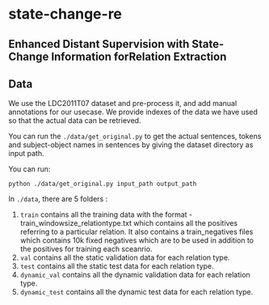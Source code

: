 # state-change-re

## Enhanced Distant Supervision with State-Change Information forRelation Extraction


## Data

We use the LDC2011T07 dataset and pre-process it, and add manual annotations for our usecase. We provide indexes of the data we have used so that the actual data can be retrieved.

You can run the `./data/get_original.py` to get the actual sentences, tokens and subject-object names in sentences by giving the dataset directory as input path. 

You can run:

`python ./data/get_original.py input_path output_path`


In `./data`, there are 5 folders :
1) `train` contains all the training data with the format - train_windowsize_relationtype.txt which contains all the positives referring to a particular relation. It also contains a train_negatives files which contains 10k fixed negatives which are to be used in addition to the positives for training each sceanrio.
2) `val` contains all the static validation data for each relation type.
3) `test` contains all the static test data for each relation type.
4) `dynamic_val` contains all the dynamic validation data for each relation type.
5) `dynamic_test` contains all the dynamic test data for each relation type.
